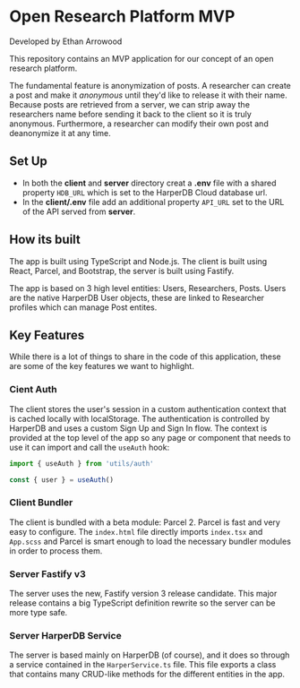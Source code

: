 # Open Research Platform MVP

Developed by Ethan Arrowood

This repository contains an MVP application for our concept of an open research platform.

The fundamental feature is anonymization of posts. A researcher can create a post and make it _anonymous_ until they'd like to release it with their name. Because posts are retrieved from a server, we can strip away the researchers name before sending it back to the client so it is truly anonymous. Furthermore, a researcher can modify their own post and deanonymize it at any time.

## Set Up

- In both the **client** and **server** directory creat a **.env** file with a shared property `HDB_URL` which is set to the HarperDB Cloud database url.
- In the **client/.env** file add an additional property `API_URL` set to the URL of the API served from **server**.

## How its built

The app is built using TypeScript and Node.js. The client is built using React, Parcel, and Bootstrap, the server is built using Fastify.

The app is based on 3 high level entities: Users, Researchers, Posts. Users are the native HarperDB User objects, these are linked to Researcher profiles which can manage Post entites.

## Key Features

While there is a lot of things to share in the code of this application, these are some of the key features we want to highlight.

### Cient Auth

The client stores the user's session in a custom authentication context that is cached locally with localStorage. The authentication is controlled by HarperDB and uses a custom Sign Up and Sign In flow. The context is provided at the top level of the app so any page or component that needs to use it can import and call the `useAuth` hook:

```ts
import { useAuth } from 'utils/auth'

const { user } = useAuth()
```

### Client Bundler

The client is bundled with a beta module: Parcel 2. Parcel is fast and very easy to configure. The `index.html` file directly imports `index.tsx` and `App.scss` and Parcel is smart enough to load the necessary bundler modules in order to process them.

### Server Fastify v3

The server uses the new, Fastify version 3 release candidate. This major release contains a big TypeScript definition rewrite so the server can be more type safe.

### Server HarperDB Service

The server is based mainly on HarperDB (of course), and it does so through a service contained in the `HarperService.ts` file. This file exports a class that contains many CRUD-like methods for the different entities in the app.

